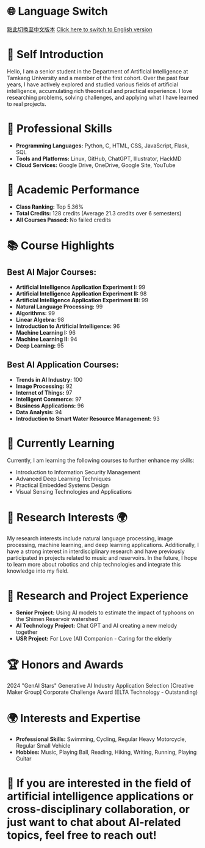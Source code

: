 # 🌐 **Language Switch**
[點此切換至中文版本](https://github.com/AIfoodie/AIfoodie/edit/main/README_zh.md)  [Click here to switch to English version](https://github.com/AIfoodie/AIfoodie/edit/main/README.md)

# 🌟 Self Introduction
Hello, I am a senior student in the Department of Artificial Intelligence at Tamkang University and a member of the first cohort. Over the past four years, I have actively explored and studied various fields of artificial intelligence, accumulating rich theoretical and practical experience. I love researching problems, solving challenges, and applying what I have learned to real projects.

# 🎯 Professional Skills
- **Programming Languages:** Python, C, HTML, CSS, JavaScript, Flask, SQL
- **Tools and Platforms:** Linux, GitHub, ChatGPT, Illustrator, HackMD
- **Cloud Services:** Google Drive, OneDrive, Google Site, YouTube

# 🏅 Academic Performance
- **Class Ranking:** Top 5.36%
- **Total Credits:** 128 credits (Average 21.3 credits over 6 semesters)
- **All Courses Passed:** No failed credits

# 📚 Course Highlights
## Best AI Major Courses:
- **Artificial Intelligence Application Experiment I:** 99
- **Artificial Intelligence Application Experiment II:** 98
- **Artificial Intelligence Application Experiment III:** 99
- **Natural Language Processing:** 99
- **Algorithms:** 99
- **Linear Algebra:** 98
- **Introduction to Artificial Intelligence:** 96
- **Machine Learning I:** 96
- **Machine Learning II:** 94
- **Deep Learning:** 95

## Best AI Application Courses:
- **Trends in AI Industry:** 100
- **Image Processing:** 92
- **Internet of Things:** 97
- **Intelligent Commerce:** 97
- **Business Applications:** 96
- **Data Analysis:** 94
- **Introduction to Smart Water Resource Management:** 93

# 🌱 Currently Learning
Currently, I am learning the following courses to further enhance my skills:
- Introduction to Information Security Management
- Advanced Deep Learning Techniques
- Practical Embedded Systems Design
- Visual Sensing Technologies and Applications

# 🧠 Research Interests 🌍
My research interests include natural language processing, image processing, machine learning, and deep learning applications. Additionally, I have a strong interest in interdisciplinary research and have previously participated in projects related to music and reservoirs. In the future, I hope to learn more about robotics and chip technologies and integrate this knowledge into my field.

# 🔬 Research and Project Experience
- **Senior Project:** Using AI models to estimate the impact of typhoons on the Shimen Reservoir watershed
- **AI Technology Project:** Chat GPT and AI creating a new melody together
- **USR Project:** For Love (AI) Companion - Caring for the elderly

# 🏆 Honors and Awards
2024 "GenAI Stars" Generative AI Industry Application Selection [Creative Maker Group] Corporate Challenge Award (ELTA Technology - Outstanding)

# 🌍 Interests and Expertise
- **Professional Skills:** Swimming, Cycling, Regular Heavy Motorcycle, Regular Small Vehicle
- **Hobbies:** Music, Playing Ball, Reading, Hiking, Writing, Running, Playing Guitar

# 💬 If you are interested in the field of artificial intelligence applications or cross-disciplinary collaboration, or just want to chat about AI-related topics, feel free to reach out! 


<!-- 
---
---
Fill in your personal information
😄 Name: [Your Name]
📫 Contact Info: [Your Contact Info]
🔭 References: [Your References]
-->


<!--
## Hi there 👋


**AIfoodie/AIfoodie** is a ✨ _special_ ✨ repository because its `README.md` (this file) appears on your GitHub profile.

Here are some ideas to get you started:

- 🔭 I’m currently working on ...
- 🌱 I’m currently learning ...
- 👯 I’m looking to collaborate on ...
- 🤔 I’m looking for help with ...
- 💬 Ask me about ...
- 📫 How to reach me: ...
- 😄 Pronouns: ...
- ⚡ Fun fact: ...
-->
